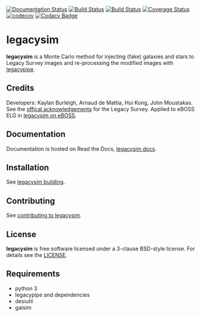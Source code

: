 [![Documentation Status](https://readthedocs.org/projects/legacysim/badge/?version=latest)](https://legacysim.readthedocs.io/en/latest/?badge=latest)
[![Build Status](https://travis-ci.org/adematti/legacysim.svg?branch=master)](https://travis-ci.org/adematti/legacysim)
[![Build Status](https://img.shields.io/circleci/project/github/adematti/legacysim.svg)](https://circleci.com/gh/adematti/legacysim)
[![Coverage Status](https://coveralls.io/repos/github/adematti/legacysim/badge.svg?branch=master)](https://coveralls.io/github/adematti/legacysim?branch=master)
[![codecov](https://codecov.io/gh/adematti/legacysim/branch/master/graph/badge.svg?token=A45G2251X0)](https://codecov.io/gh/adematti/legacysim)
[![Codacy Badge](https://app.codacy.com/project/badge/Grade/68cbe39ff17745ee8bfd2fac7e135d06)](https://www.codacy.com/gh/adematti/legacysim/dashboard?utm_source=github.com&amp;utm_medium=referral&amp;utm_content=adematti/legacysim&amp;utm_campaign=Badge_Grade)

# legacysim

**legacysim** is a Monte Carlo method for injecting (fake) galaxies and stars to Legacy Survey images and re-processing the modified images with [legacypipe](https://github.com/legacysurvey/legacypipe).

## Credits

Developers: Kaylan Burleigh, Arnaud de Mattia, Hui Kong, John Moustakas.
See the [offical acknowledgements](http://legacysurvey.org/#Acknowledgements) for the Legacy Survey.
Applied to eBOSS ELG in [legacysim on eBOSS](https://arxiv.org/abs/2007.08992).

## Documentation

Documentation is hosted on Read the Docs, [legacysim docs](https://legacysim.readthedocs.io/).

## Installation

See [legacysim building](https://legacysim.readthedocs.io/en/latest/user/building.html).

## Contributing

See [contributing to legacysim](https://legacysim.readthedocs.io/en/latest/developer/contributing.html).

## License

**legacysim** is free software licensed under a 3-clause BSD-style license. For details see the [LICENSE](https://github.com/adematti/legacysim/blob/master/LICENSE).

## Requirements

-   python 3
-   legacypipe and dependencies
-   desiutil
-   galsim
